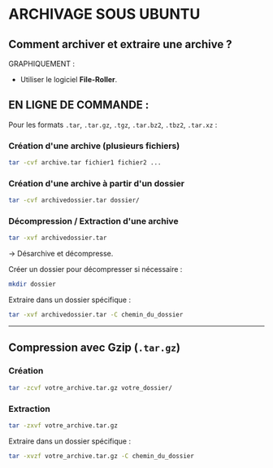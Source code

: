# ARCHIVAGE SOUS UBUNTU

## Comment archiver et extraire une archive ?

GRAPHIQUEMENT :

- Utiliser le logiciel **File-Roller**.

## EN LIGNE DE COMMANDE :

Pour les formats `.tar`, `.tar.gz`, `.tgz`, `.tar.bz2`, `.tbz2`, `.tar.xz` :

### Création d'une archive (plusieurs fichiers)

```bash
tar -cvf archive.tar fichier1 fichier2 ...
```

### Création d'une archive à partir d'un dossier

```bash
tar -cvf archivedossier.tar dossier/
```

### Décompression / Extraction d'une archive

```bash
tar -xvf archivedossier.tar
```

→ Désarchive et décompresse.

Créer un dossier pour décompresser si nécessaire :

```bash
mkdir dossier
```

Extraire dans un dossier spécifique :

```bash
tar -xvf archivedossier.tar -C chemin_du_dossier
```

---

## Compression avec Gzip (`.tar.gz`)

### Création

```bash
tar -zcvf votre_archive.tar.gz votre_dossier/
```

### Extraction

```bash
tar -zxvf votre_archive.tar.gz
```

Extraire dans un dossier spécifique :

```bash
tar -xvzf votre_archive.tar.gz -C chemin_du_dossier
```
